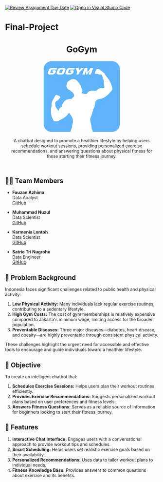 [![Review Assignment Due Date](https://classroom.github.com/assets/deadline-readme-button-22041afd0340ce965d47ae6ef1cefeee28c7c493a6346c4f15d667ab976d596c.svg)](https://classroom.github.com/a/LA9oW0AR)
[![Open in Visual Studio Code](https://classroom.github.com/assets/open-in-vscode-2e0aaae1b6195c2367325f4f02e2d04e9abb55f0b24a779b69b11b9e10269abc.svg)](https://classroom.github.com/online_ide?assignment_repo_id=17188105&assignment_repo_type=AssignmentRepo)
# Final-Project

<a name="readme-top"></a>  

<div align="center">
    <h1><b>GoGym</b></h1>
    <img src="gogym.png" width="256" alt="Exercise Chatbot Logo"/>
    <p>
        A chatbot designed to promote a healthier lifestyle by helping users schedule workout sessions, providing personalized exercise recommendations, and answering questions about physical fitness for those starting their fitness journey.
    </p>
    <br>

</div>  

## 👨‍💻 **Team Members**  
- **Fauzan Azhima**  
  Data Analyst  
  [GitHub](https://github.com/fauazhima)

- **Muhammad Nuzul**  
  Data Scientist  
  [GitHub](https://github.com/mnuzulbandung)

- **Karmenia Lontoh**  
  Data Scientist  
  [GitHub](https://github.com/karenlontoh)

- **Satrio Tri Nugroho**  
  Data Engineer  
  [GitHub](https://github.com/satriotn)

## 📝 **Problem Background**  

Indonesia faces significant challenges related to public health and physical activity:  
1. **Low Physical Activity:** Many individuals lack regular exercise routines, contributing to a sedentary lifestyle.  
2. **High Gym Costs:** The cost of gym memberships is relatively expensive compared to Jakarta's minimum wage, limiting access for the broader population.  
3. **Preventable Diseases:** Three major diseases—diabetes, heart disease, and obesity—are highly preventable through consistent physical activity.  

These challenges highlight the urgent need for accessible and effective tools to encourage and guide individuals toward a healthier lifestyle.  

## 🎯 **Objective**  

To create an intelligent chatbot that:  
1. **Schedules Exercise Sessions:** Helps users plan their workout routines efficiently.  
2. **Provides Exercise Recommendations:** Suggests personalized workout plans based on user preferences and fitness levels.  
3. **Answers Fitness Questions:** Serves as a reliable source of information for beginners looking to start their fitness journey.  

## 🚀 **Features**  
1. **Interactive Chat Interface:** Engages users with a conversational approach to provide workout tips and schedules.  
2. **Smart Scheduling:** Helps users set realistic exercise goals based on their availability.  
3. **Personalized Recommendations:** Uses data to tailor workout plans to individual needs.  
4. **Fitness Knowledge Base:** Provides answers to common questions about exercise and its benefits.  
